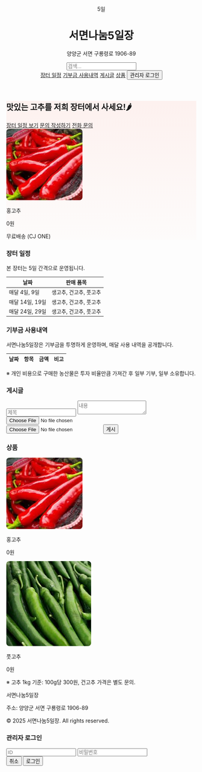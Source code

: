 <html lang="ko">
<head>
  <meta charset="UTF-8">
  <title>서면나눔5일장</title>
  <meta name="description" content="양양군 서면의 장터, 서면나눔5일장 농산물 직거래 페이지입니다.">
  <meta name="viewport" content="width=device-width, initial-scale=1.0">
  <link href="https://unpkg.com/tailwindcss@^2/dist/tailwind.min.css" rel="stylesheet">
  <style>
    .hero-bg {background: linear-gradient(180deg, rgba(255,99,71,0.08), rgba(255,160,122,0.02));}
    .search-item {min-width: 300px;}
    video, img {max-width: 100%; border-radius: 8px;}
    .post-actions button {margin-right: 4px;}
  </style>
</head>
<body class="font-sans text-gray-800 bg-gray-50">

<!-- Header -->
<header class="bg-white shadow-sm">
  <div class="max-w-6xl mx-auto px-4 py-4 flex items-center justify-between">
    <div class="flex items-center space-x-3">
      <div class="w-12 h-12 bg-red-500 rounded-md flex items-center justify-center text-white font-bold">5일</div>
      <div>
        <h1 class="text-lg font-semibold">서면나눔5일장</h1>
        <p class="text-xs text-gray-500">양양군 서면 구룡령로 1906-89</p>
      </div>
    </div>
    <div class="flex items-center space-x-4">
      <input id="search-input" type="text" placeholder="검색..." class="border p-2 rounded w-64">
      <nav class="space-x-4 text-sm">
        <a href="#schedule" class="hover:underline">장터 일정</a>
        <a href="#donation" class="hover:underline">기부금 사용내역</a>
        <a href="#posts" class="hover:underline">게시글</a>
        <a href="#products" class="hover:underline">상품</a>
        <button id="login-btn" class="px-2 py-1 bg-blue-600 text-white rounded">관리자 로그인</button>
      </nav>
    </div>
  </div>
</header>

<!-- Hero Section -->
<section class="hero-bg py-12">
  <div class="max-w-6xl mx-auto px-4 grid md:grid-cols-2 gap-6 items-center">
    <div>
      <h2 class="text-3xl font-extrabold mb-2">맛있는 고추를 저희 장터에서 사세요!🌶</h2>
      <div class="flex space-x-3">
        <a href="#schedule" class="px-4 py-2 bg-red-500 text-white rounded shadow-sm">장터 일정 보기</a>
        <a href="https://forms.gle/h7DNUtKJ9b5EeR3CA" target="_blank" class="px-4 py-2 border border-gray-300 rounded hover:bg-gray-100">문의 작성하기</a>
        <a href="tel:01026946608" class="px-4 py-2 border border-gray-300 rounded hover:bg-gray-100">전화 문의</a>
      </div>
    </div>
    <div class="bg-white rounded-lg shadow-inner p-4 text-center">
      <img src="홍고추.jpg" alt="홍고추 상품 이미지" class="mx-auto w-48 h-auto mb-2 rounded">
      <p class="font-semibold">홍고추</p>
      <p class="text-red-500 font-bold">0원</p>
      <p class="text-sm text-gray-600">무료배송 (CJ ONE)</p>
    </div>
  </div>
</section>

<!-- Schedule Section -->
<section id="schedule" class="bg-white py-8">
  <div class="max-w-6xl mx-auto px-4">
    <h3 class="text-2xl font-bold mb-4">장터 일정</h3>
    <p class="text-gray-600 mb-4">본 장터는 5일 간격으로 운영됩니다.</p>
    <div class="overflow-auto bg-gray-50 p-4 rounded">
      <table class="min-w-full text-sm text-left">
        <thead>
          <tr class="text-gray-600">
            <th class="p-2">날짜</th>
            <th class="p-2">판매 품목</th>
          </tr>
        </thead>
        <tbody>
          <tr class="border-t"><td class="p-2">매달 4일, 9일</td><td class="p-2">생고추, 건고추, 풋고추</td></tr>
          <tr class="border-t bg-white"><td class="p-2">매달 14일, 19일</td><td class="p-2">생고추, 건고추, 풋고추</td></tr>
          <tr class="border-t bg-white"><td class="p-2">매달 24일, 29일</td><td class="p-2">생고추, 건고추, 풋고추</td></tr>
        </tbody>
      </table>
    </div>
  </div>
</section>

<!-- Donation Section -->
<section id="donation" class="bg-white py-10">
  <div class="max-w-6xl mx-auto px-4">
    <h3 class="text-2xl font-bold mb-4">기부금 사용내역</h3>
    <p class="text-gray-600 mb-4">서면나눔5일장은 기부금을 투명하게 운영하며, 매달 사용 내역을 공개합니다.</p>
    <div class="overflow-auto bg-gray-50 p-4 rounded">
      <table class="min-w-full text-sm text-left">
        <thead>
          <tr class="text-gray-600">
            <th class="p-2">날짜</th>
            <th class="p-2">항목</th>
            <th class="p-2">금액</th>
            <th class="p-2">비고</th>
          </tr>
        </thead>
        <tbody id="donation-body"></tbody>
      </table>
    </div>
    <p class="mt-4 text-sm text-gray-500">※ 개인 비용으로 구매한 농산물은 투자 비율만큼 가져간 후 일부 기부, 일부 소유합니다.</p>
  </div>
</section>

<!-- Posts Section -->
<section id="posts" class="bg-white py-10">
  <div class="max-w-6xl mx-auto px-4">
    <h3 class="text-2xl font-bold mb-4">게시글</h3>
    <div id="write-section" class="mb-6 hidden">
      <input id="post-title" type="text" placeholder="제목" class="border p-2 w-full mb-2 rounded">
      <textarea id="post-content" placeholder="내용" class="border p-2 w-full mb-2 rounded"></textarea>
      <input id="post-image" type="file" accept="image/*" class="mb-2">
      <input id="post-video" type="file" accept="video/*" class="mb-2">
      <button id="post-submit" class="px-4 py-2 bg-green-600 text-white rounded">게시</button>
    </div>
    <div id="post-list" class="flex overflow-x-auto space-x-4">
      <!-- 초기 게시글 없음 -->
    </div>
  </div>
</section>

<!-- Products Section -->
<section id="products" class="bg-white py-10">
  <div class="max-w-6xl mx-auto px-4">
    <h3 class="text-2xl font-bold mb-4">상품</h3>
    <div id="product-list" class="flex overflow-x-auto space-x-4">
      <div class="border p-4 w-60 flex-shrink-0 search-item text-center">
        <img src="홍고추.jpg" class="mx-auto w-32 h-auto mb-2 rounded">
        <p class="font-semibold">홍고추</p>
        <p class="text-red-500 font-bold">0원</p>
      </div>
      <div class="border p-4 w-60 flex-shrink-0 search-item text-center">
        <img src="풋고추.jpg" class="mx-auto w-32 h-auto mb-2 rounded">
        <p class="font-semibold">풋고추</p>
        <p class="text-red-500 font-bold">0원</p>
      </div>
    </div>
    <p class="mt-4 text-sm text-gray-500">※ 고추 1kg 기준: 100g당 300원, 건고추 가격은 별도 문의.</p>
  </div>
</section>

<!-- Footer -->
<footer class="bg-gray-800 text-gray-200 py-6 mt-8">
  <div class="max-w-6xl mx-auto px-4 text-sm flex flex-col md:flex-row justify-between">
    <div>
      <p class="font-semibold">서면나눔5일장</p>
      <p class="text-xs">주소: 양양군 서면 구룡령로 1906-89</p>
    </div>
    <div class="text-xs text-gray-400">
      <p>© 2025 서면나눔5일장. All rights reserved.</p>
    </div>
  </div>
</footer>

<!-- 관리자 로그인 모달 -->
<div id="login-modal" class="fixed inset-0 bg-black bg-opacity-50 flex justify-center items-center hidden">
  <div class="bg-white p-6 rounded shadow-md w-80">
    <h3 class="text-lg font-bold mb-4">관리자 로그인</h3>
    <input id="admin-id" type="text" placeholder="ID" class="border p-2 w-full mb-2 rounded">
    <input id="admin-pw" type="password" placeholder="비밀번호" class="border p-2 w-full mb-4 rounded">
    <div class="flex justify-end space-x-2">
      <button id="login-cancel" class="px-3 py-1 bg-gray-400 text-white rounded">취소</button>
      <button id="login-confirm" class="px-3 py-1 bg-blue-600 text-white rounded">로그인</button>
    </div>
  </div>
</div>

<script>
// 기부금 불러오기
async function loadDonations() {
  const sheetId = "1BonKPabCsJpnpmatmyoabENRZjgxpOmN7q73cgQdFD8";
  const sheetName = "Sheet1";
  const url = `https://opensheet.elk.sh/${sheetId}/${sheetName}`;
  try {
    const res = await fetch(url);
    const data = await res.json();
    const tbody = document.getElementById("donation-body");
    tbody.innerHTML = "";
    data.forEach((row, idx) => {
      if(idx===0) return; // 헤더 제외
      const tr = document.createElement("tr");
      tr.innerHTML = `
        <td class="p-2 border-t">${row.날짜 || ""}</td>
        <td class="p-2 border-t">${row.항목 || ""}</td>
        <td class="p-2 border-t">${row.금액 || ""}</td>
        <td class="p-2 border-t">${row.비고 || ""}</td>
      `;
      tbody.appendChild(tr);
    });
  } catch(err) { console.error("기부금 로드 실패:", err); }
}
loadDonations();

// 검색
document.getElementById('search-input').addEventListener('input', function(){
  const query = this.value.toLowerCase();
  document.querySelectorAll('.search-item').forEach(item=>{
    const text = item.innerText.toLowerCase();
    item.style.display = text.includes(query) ? 'block' : 'none';
  });
});

// 관리자 로그인
const loginBtn = document.getElementById('login-btn');
const writeSection = document.getElementById('write-section');
loginBtn.addEventListener('click', () => document.getElementById('login-modal').classList.remove('hidden'));
document.getElementById('login-cancel').addEventListener('click', () => document.getElementById('login-modal').classList.add('hidden'));
document.getElementById('login-confirm').addEventListener('click', () => {
  const id = document.getElementById('admin-id').value;
  const pw = document.getElementById('admin-pw').value;
  if(id==='eonju23' && pw==='200301'){
    alert("관리자 로그인 성공");
    writeSection.classList.remove('hidden');
    document.getElementById('login-modal').classList.add('hidden');
  } else alert("로그인 실패");
});

// 게시글 작성
document.getElementById('post-submit').addEventListener('click', () => {
  const title = document.getElementById('post-title').value.trim();
  const content = document.getElementById('post-content').value.trim();
  const imageFile = document.getElementById('post-image').files[0];
  const videoFile = document.getElementById('post-video').files[0];
  if(!title || !content) { alert("제목과 내용을 입력하세요"); return; }

  const div = document.createElement('div');
  div.className = 'border-b py-2 px-4 w-96 flex-shrink-0 search-item';
  div.innerHTML = `<h4 class="font-semibold">${title}</h4><p>${content}</p>`;

  if(imageFile){
    const img = document.createElement('img');
    img.src = URL.createObjectURL(imageFile);
    img.className = 'my-2';
    div.appendChild(img);
  }
  if(videoFile){
    const video = document.createElement('video');
    video.src = URL.createObjectURL(videoFile);
    video.controls = true;
    video.className = 'my-2';
    div.appendChild(video);
  }

  // 수정/삭제 버튼
  const actionDiv = document.createElement('div');
  actionDiv.className = 'post-actions mt-2';
  const editBtn = document.createElement('button');
  editBtn.textContent = '수정'; editBtn.className = 'px-2 py-1 bg-yellow-400 text-white rounded text-xs';
  editBtn.onclick = ()=>{
    const newTitle = prompt("새 제목:", title);
    const newContent = prompt("새 내용:", content);
    if(newTitle && newContent){
      div.querySelector('h4').textContent = newTitle;
      div.querySelector('p').textContent = newContent;
    }
  };
  const delBtn = document.createElement('button');
  delBtn.textContent = '삭제'; delBtn.className = 'px-2 py-1 bg-red-500 text-white rounded text-xs';
  delBtn.onclick = ()=> div.remove();
  actionDiv.appendChild(editBtn); actionDiv.appendChild(delBtn);
  div.appendChild(actionDiv);

  document.getElementById('post-list').appendChild(div);
  document.getElementById('post-title').value = '';
  document.getElementById('post-content').value = '';
  document.getElementById('post-image').value = '';
  document.getElementById('post-video').value = '';
});
</script>

</body>
</html>
